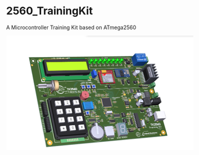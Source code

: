 # 2560_TrainingKit
 A Microcontroller Training Kit based on ATmega2560
 
 <img src="https://github.com/mokweri/2560_TrainingKit/blob/main/DesignFiles/TK2560_Images/TK2560_1.png?raw=true" >
